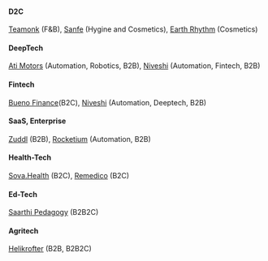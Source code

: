 
####  D2C

[Teamonk](https://teamonk.com/) (F&B),
[Sanfe](https://sanfe.in/) (Hygine and Cosmetics),
[Earth Rhythm](https://www.earthrhythm.com/) (Cosmetics)




#### DeepTech

[Ati Motors](https://www.atimotors.com/) (Automation, Robotics, B2B),
[Niveshi](http://niveshi.com/) (Automation, Fintech, B2B)


#### Fintech

[Bueno Finance](https://buenofinance.in/)(B2C),
[Niveshi](http://niveshi.com/) (Automation, Deeptech, B2B)




#### SaaS, Enterprise

[Zuddl](https://www.zuddl.com/) (B2B),
[Rocketium](https://rocketium.com/) (Automation, B2B)




#### Health-Tech

[Sova.Health](https://www.sova.health/) (B2C), 
[Remedico](https://remedicohealth.com/) (B2C)


#### Ed-Tech

[Saarthi Pedagogy](https://www.saarthipedagogy.com/) (B2B2C)

#### Agritech

[Helikrofter](https://helicrofter.com/) (B2B, B2B2C)
